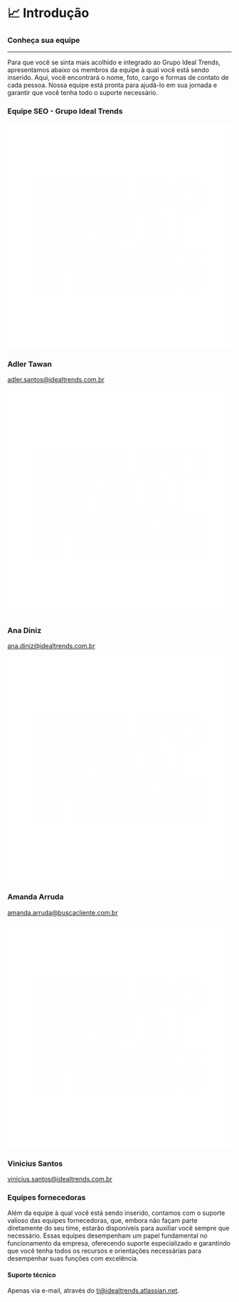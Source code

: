 # 📈 Introdução

### Conheça sua equipe

***

Para que você se sinta mais acolhido e integrado ao Grupo Ideal Trends, apresentamos abaixo os membros da equipe à qual você está sendo inserido. Aqui, você encontrará o nome, foto, cargo e formas de contato de cada pessoa. Nossa equipe está pronta para ajudá-lo em sua jornada e garantir que você tenha todo o suporte necessário.

### Equipe SEO - Grupo Ideal Trends

<div class="imgs-equipe">

<div class="equipe-01 info-equipe">

![Amanda Arruda](./images/logo-git.png "Logoasdasdasd")
  ### Adler Tawan
  adler.santos@idealtrends.com.br

</div>

 <div class="equipe-02 info-equipe">

![Amanda Arruda](./images/logo-git.png "Logoasdasdasd")
  ### Ana Diniz
  ana.diniz@idealtrends.com.br

</div>

 <div class="equipe-03 info-equipe">

![Amanda Arruda](./images/logo-git.png "Logoasdasdasd")
  ### Amanda Arruda
  amanda.arruda@buscacliente.com.br

</div>

 <div class="equipe-04 info-equipe">

![Amanda Arruda](./images/logo-git.png "Logoasdasdasd")
  ### Vinicius Santos
  vinicius.santos@idealtrends.com.br

</div>

</div>

### Equipes fornecedoras

Além da equipe à qual você está sendo inserido, contamos com o suporte valioso das equipes fornecedoras, que, embora não façam parte diretamente do seu time, estarão disponíveis para auxiliar você sempre que necessário. Essas equipes desempenham um papel fundamental no funcionamento da empresa, oferecendo suporte especializado e garantindo que você tenha todos os recursos e orientações necessárias para desempenhar suas funções com excelência.

#### Suporte técnico

Apenas via e-mail, através do ti@idealtrends.atlassian.net.


